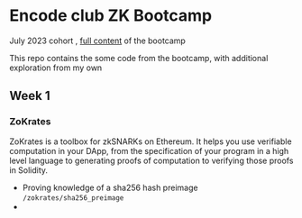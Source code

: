 # Encode club ZK Bootcamp

July 2023 cohort , [full content](https://encodeclub.notion.site/ZK-BootcampJuly-2023-157fcb1fa18d44eaa5d7c29df74ea074) of the bootcamp

This repo contains the some code from the bootcamp, with additional exploration from my own

## Week 1

### ZoKrates

ZoKrates is a toolbox for zkSNARKs on Ethereum. It helps you use verifiable computation in your DApp, from the specification of your program in a high level language to generating proofs of computation to verifying those proofs in Solidity.

- Proving knowledge of a sha256 hash preimage `/zokrates/sha256_preimage`
-
